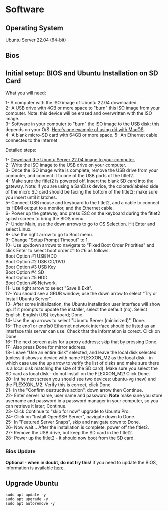# Software

## Operating System

Ubuntu Server 22.04 (64-bit)

## Bios

  

## Initial setup: BIOS and Ubuntu Installation on SD Card

What you will need:  

1- A computer with the ISO image of Ubuntu 22.04 downloaded.  
2- A USB drive with 4GB or more space to "burn" this ISO image from your computer. Note: this device will be erased and overwritten with the ISO image.   
3- Software in your computer to "burn" the ISO image to the USB disk; this depends on your O/S. [Here's one example of using dd with MacOS](https://www.raspberrypi.org/documentation/installation/installing-images/mac.md).  
4- A blank micro-SD card with 64GB or more space.
5- An Ethernet cable connectes to the Internet  

Detailed steps:  

1- [Download the Ubuntu Server 22.04 image to your computer.](https://ubuntu.com/download/server)  
2- Write the ISO image to the USB drive on your computer.  
3- Once the ISO image write is complete, remove the USB drive from your computer, and connect it to one of the USB ports of the fitlet2.  
4- Make sure the fitlet2 is powered off. Insert the blank SD card into the gateway.  Note: if you are using a SanDisk device, the colored/labeled side of the micro SD card should be facing the bottom of the fitlet2; make sure you insert until it latches.  
5- Connect USB mouse and keyboard to the fitlet2, and a cable to connect its HDMI output to a monitor, and the Ethernet cable.  
6- Power up the gateway, and press ESC on the keyboard during the fitlet2 splash screen to bring the BIOS menu.  
7- Under Main, use the down arrows to go to OS Selection. Hit Enter and select Linux.  
8- Use the right arrow to go to Boot menu.  
9- Change "Setup Prompt Timeout" to 1.  
10- Use up/down arrows to navigate to "Fixed Boot Order Priorities" and click Enter to select boot order #1 to #6 as follows.  
Boot Option #1 USB HDD  
Boot Option #2 USB CD/DVD  
Boot Option #3 USB Key  
Boot Option #4 SD  
Boot Option #5 HDD  
Boot Option #6 Network.  
11- Use right arrow to select "Save & Exit".  
12- You should see a GRUB window; use the down arrow to select "Try or Install Ubuntu Server".  
13- After some initialization, the Ubuntu installation user interface will show up. If it prompts to update the installer, select the default (no). Select English, English (US) keyboard; Done.  
14- Use the up arrows to select "Ubuntu Server (minimized)", Done.  
15- The eno1 or enp1s0 Ethernet network interface should  be listed as an interface this server can use. Check that the information is corect. Click on Done.  
16- The next screen asks for a proxy address; skip that by pressing Done.  
17- Also press Done for mirror address.  
18- Leave "Use an entire disk" selected, and leave the local disk selected (unless it shows a device with name FLEXXON_M2 as the local disk - in which case use the up arrow to verify the list of disks and make sure there is a local disk matching the size of the SD card). Make sure you select the SD card as local disk - do not install on the FLEXXON_M2! Click Done.  
20- Int he next screen you should see two devices: ubuntu-vg (new) and the FLEXXON_M2. Verify this is correct, click Done.  
21- In the "Confirm destructive action", down arrow then Continue.  
22- Enter server name, user name and password; **Note** make sure you store username and password in a password manager in your computer, so you can retrieve it later; Continue.  
23- Click Continue to "skip for now" upgrade to Ubuntu Pro.  
24- Click on "Install OpenSSH Server", navigate down to Done.  
25- In "Featured Server Snaps", skip and navigate down to Done.  
26- Now wait... After the installation is complete, power off the fitlet2.   
27- Remove the USB drive, but keep the SD card in the fitlet2.  
28- Power up the fitlet2 - it should now boot from the SD card.  

### Bios Update

**Optional - when in doubt, do not try this!** if you need to update the BIOS, information is available [here](http://www.fit-pc.com/wiki/index.php?title=Fitlet2:_BIOS_Update).

## Upgrade Ubuntu

```
sudo apt update -y
sudo apt upgrade -y
sudo apt autoremove -y
```
